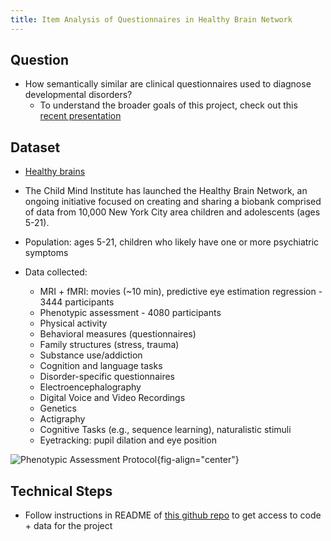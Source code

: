 ```yaml
---
title: Item Analysis of Questionnaires in Healthy Brain Network
---
```


## Question
* How semantically similar are clinical questionnaires used to diagnose developmental disorders?
    * To understand the broader goals of this project, check out this [recent presentation](https://docs.google.com/presentation/d/1_fwccz75M1VcPa3i2uQnUKQlYezX01_xMISLyjTHp7Q/edit?usp=sharing)

## Dataset
* [Healthy brains](http://fcon_1000.projects.nitrc.org/indi/cmi_healthy_brain_network/)
* The Child Mind Institute has launched the Healthy Brain Network, an ongoing initiative focused on creating and sharing a biobank comprised of data from 10,000 New York City area children and adolescents (ages 5-21).

* Population: ages 5-21, children who likely have one or more psychiatric symptoms
* Data collected: 
    * MRI + fMRI: movies (~10 min), predictive eye estimation regression - 3444 participants
    * Phenotypic assessment - 4080 participants
    * Physical activity
    * Behavioral measures (questionnaires)
    * Family structures (stress, trauma)
    * Substance use/addiction
    * Cognition and language tasks
    * Disorder-specific questionnaires
    * Electroencephalography
    * Digital Voice and Video Recordings
    * Genetics
    * Actigraphy
    * Cognitive Tasks (e.g., sequence learning), naturalistic stimuli
    * Eyetracking: pupil dilation and eye position

![Phenotypic Assessment Protocol](http://fcon_1000.projects.nitrc.org/indi/cmi_healthy_brain_network/images/R9_assessments.png){fig-align="center"}

## Technical Steps
* Follow instructions in README of [this github repo](https://github.com/maedbhk/item_analysis) to get access to code + data for the project